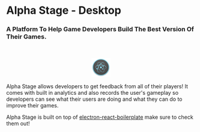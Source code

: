 # Alpha Stage - Desktop

### A Platform To Help Game Developers Build The Best Version Of Their Games.

<br/>

<p align="center">
  <img style="width: 50px; height 50px;" src="/resources/icon.png"/>
</p>

Alpha Stage allows developers to get feedback from all of their players! It comes with built in analytics and also records the user's gameplay so developers can see what their users are doing and what they can do to improve their games.

Alpha Stage is built on top of [electron-react-boilerplate](https://github.com/chentsulin/electron-react-boilerplate) make sure to check them out!

